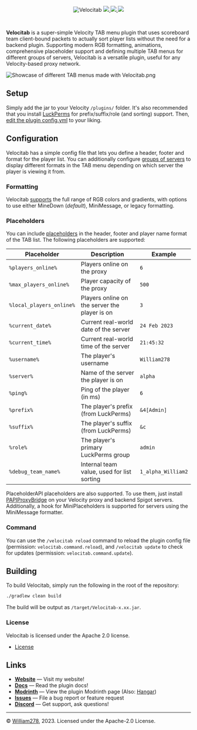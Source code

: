 <!--suppress ALL -->
<p align="center">
    <img src="images/banner.png" alt="Velocitab" />
    <a href="https://modrinth.com/plugin/velocitab">
        <img src="https://img.shields.io/modrinth/v/velocitab?color=%231bd96a&label=modrinth&logo=modrinth&logoColor=%23fffff" />
    </a>
    <a href="https://github.com/WiIIiam278/Velocitab/actions/workflows/java_ci.yml">
        <img src="https://img.shields.io/github/actions/workflow/status/WiIIiam278/Velocitab/java_ci.yml?branch=master&logo=github"/>
    </a>
    <a href="https://discord.gg/tVYhJfyDWG">
        <img src="https://img.shields.io/discord/818135932103557162.svg?label=&logo=discord&logoColor=fff&color=7389D8&labelColor=6A7EC2" />
    </a>
</p>
<br/>

**Velocitab** is a super-simple Velocity TAB menu plugin that uses scoreboard team client-bound packets to actually sort player lists without the need for a backend plugin. Supporting modern RGB formatting, animations, comprehensive placeholder support and defining multiple TAB menus for different groups of servers, Velocitab is a versatile plugin, useful for any Velocity-based proxy network.

![Showcase of different TAB menus made with Velocitab.png](images/showcase.png)

## Setup
Simply add the jar to your Velocity `/plugins/` folder. It's also recommended that you install [LuckPerms](https://luckperms.net) for prefix/suffix/role (and sorting) support. Then, [edit the plugin config.yml](https://william278.net/docs/velocitab/config-file) to your liking.

## Configuration
Velocitab has a simple config file that lets you define a header, footer and format for the player list. You can additionally configure [groups of servers](https://william278.net/docs/velocitab/server-groups) to display different formats in the TAB menu depending on which server the player is viewing it from.

### Formatting
Velocitab [supports](https://william278.net/docs/velocitab/formatting) the full range of RGB colors and gradients, with options to use either MineDown (_default_), MiniMessage, or legacy formatting.

### Placeholders
You can include [placeholders](https://william278.net/docs/velocitab/placeholders) in the header, footer and player name format of the TAB list. The following placeholders are supported:

| Placeholder              | Description                                   | Example            |
|--------------------------|-----------------------------------------------|--------------------|
| `%players_online%`       | Players online on the proxy                   | `6`                |
| `%max_players_online%`   | Player capacity of the proxy                  | `500`              |
| `%local_players_online%` | Players online on the server the player is on | `3`                |
| `%current_date%`         | Current real-world date of the server         | `24 Feb 2023`      |
| `%current_time%`         | Current real-world time of the server         | `21:45:32`         |
| `%username%`             | The player's username                         | `William278`       |
| `%server%`               | Name of the server the player is on           | `alpha`            |
| `%ping%`                 | Ping of the player (in ms)                    | `6`                |
| `%prefix%`               | The player's prefix (from LuckPerms)          | `&4[Admin]`        |
| `%suffix%`               | The player's suffix (from LuckPerms)          | `&c `              |
| `%role%`                 | The player's primary LuckPerms group          | `admin`            |
| `%debug_team_name%`      | Internal team value, used for list sorting    | `1_alpha_William2` |

PlaceholderAPI placeholders are also supported. To use them, just install [PAPIProxyBridge](https://modrinth.com/plugin/papiproxybridge) on your Velocity proxy and backend Spigot servers. Additionally, a hook for MiniPlaceholders is supported for servers using the MiniMessage formatter.

### Command
You can use the `/velocitab reload` command to reload the plugin config file (permission: `velocitab.command.reload`), and `/velocitab update` to check for updates (permission: `velocitab.command.update`).

## Building
To build Velocitab, simply run the following in the root of the repository:
```bash
./gradlew clean build
```
The build will be output as `/target/Velocitab-x.xx.jar`.

### License
Velocitab is licensed under the Apache 2.0 license.

- [License](https://github.com/WiIIiam278/Velocitab/blob/master/LICENSE)

## Links
* **[Website](https://william278.net/project/velocitab)** — Visit my website!
* **[Docs](https://william278.net/docs/velocitab)** — Read the plugin docs!
* **[Modrinth](https://modrinth.com/plugin/velocitab)** — View the plugin Modrinth page (Also: [Hangar](https://hangar.papermc.io/William278/Velocitab))
* **[Issues](https://github.com/WiIIiam278/Velocitab/issues)** — File a bug report or feature request
* **[Discord](https://discord.com/invite/tVYhJfyDWG)** — Get support, ask questions!

---
&copy; [William278](https://william278.net/), 2023. Licensed under the Apache-2.0 License.
